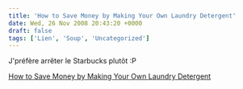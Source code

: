 ```yaml
---
title: 'How to Save Money by Making Your Own Laundry Detergent'
date: Wed, 26 Nov 2008 20:43:20 +0000
draft: false
tags: ['Lien', 'Soup', 'Uncategorized']
---
```


J'préfère arrêter le Starbucks plutôt :P

  
[How to Save Money by Making Your Own Laundry Detergent](http://www.wikihow.com/Make-Your-Own-Laundry-Detergent)